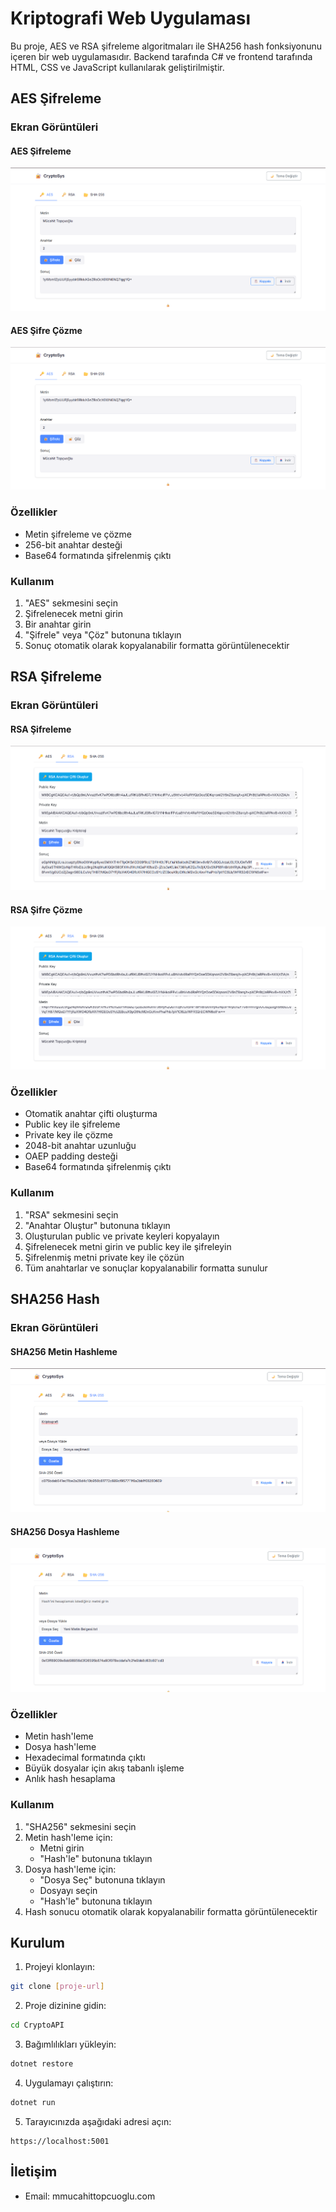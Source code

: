 # Kriptografi Web Uygulaması

Bu proje, AES ve RSA şifreleme algoritmaları ile SHA256 hash fonksiyonunu içeren bir web uygulamasıdır. Backend tarafında C# ve frontend tarafında HTML, CSS ve JavaScript kullanılarak geliştirilmiştir.

## AES Şifreleme

### Ekran Görüntüleri
#### AES Şifreleme
![AES Şifreleme](CryptoSys/image/aessifreleme.png)
#### AES Şifre Çözme
![AES Şifre Çözme](CryptoSys/image/aescozme.png)

### Özellikler
- Metin şifreleme ve çözme
- 256-bit anahtar desteği
- Base64 formatında şifrelenmiş çıktı

### Kullanım
1. "AES" sekmesini seçin
2. Şifrelenecek metni girin
3. Bir anahtar girin
4. "Şifrele" veya "Çöz" butonuna tıklayın
5. Sonuç otomatik olarak kopyalanabilir formatta görüntülenecektir

## RSA Şifreleme

### Ekran Görüntüleri
#### RSA Şifreleme
![RSA Şifreleme](CryptoSys/image/RSASsifreleme.png)
#### RSA Şifre Çözme
![RSA Şifre Çözme](CryptoSys/image/rsacozme.png)


### Özellikler
- Otomatik anahtar çifti oluşturma
- Public key ile şifreleme
- Private key ile çözme
- 2048-bit anahtar uzunluğu
- OAEP padding desteği
- Base64 formatında şifrelenmiş çıktı

### Kullanım
1. "RSA" sekmesini seçin
2. "Anahtar Oluştur" butonuna tıklayın
3. Oluşturulan public ve private keyleri kopyalayın
4. Şifrelenecek metni girin ve public key ile şifreleyin
5. Şifrelenmiş metni private key ile çözün
6. Tüm anahtarlar ve sonuçlar kopyalanabilir formatta sunulur

## SHA256 Hash

### Ekran Görüntüleri
#### SHA256 Metin Hashleme
![AES Şifreleme](CryptoSys/image/shametinozeti.png)
#### SHA256 Dosya Hashleme
![AES Şifre Çözme](CryptoSys/image/shadosyaozeti.png)


### Özellikler
- Metin hash'leme
- Dosya hash'leme
- Hexadecimal formatında çıktı
- Büyük dosyalar için akış tabanlı işleme
- Anlık hash hesaplama

### Kullanım
1. "SHA256" sekmesini seçin
2. Metin hash'leme için:
   - Metni girin
   - "Hash'le" butonuna tıklayın
3. Dosya hash'leme için:
   - "Dosya Seç" butonuna tıklayın
   - Dosyayı seçin
   - "Hash'le" butonuna tıklayın
4. Hash sonucu otomatik olarak kopyalanabilir formatta görüntülenecektir

## Kurulum

1. Projeyi klonlayın:
```bash
git clone [proje-url]
```

2. Proje dizinine gidin:
```bash
cd CryptoAPI
```

3. Bağımlılıkları yükleyin:
```bash
dotnet restore
```

4. Uygulamayı çalıştırın:
```bash
dotnet run
```

5. Tarayıcınızda aşağıdaki adresi açın:
```
https://localhost:5001
```



## İletişim
- Email: mmucahittopcuoglu.com
